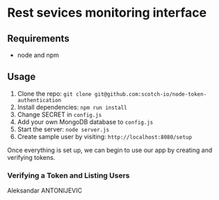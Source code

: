 # Rest sevices monitoring interface

## Requirements

- node and npm

## Usage

1. Clone the repo: `git clone git@github.com:scotch-io/node-token-authentication`
2. Install dependencies: `npm run install`
3. Change SECRET in `config.js`
4. Add your own MongoDB database to `config.js`
5. Start the server: `node server.js`
6. Create sample user by visiting: `http://localhost:8080/setup`

Once everything is set up, we can begin to use our app by creating and verifying tokens.

### Verifying a Token and Listing Users


Aleksandar ANTONIJEVIC